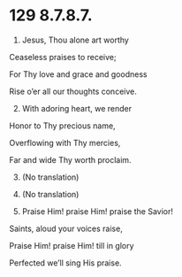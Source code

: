 # 129 8.7.8.7.

1.  Jesus, Thou alone art worthy

Ceaseless praises to receive;

For Thy love and grace and goodness

Rise o’er all our thoughts conceive.

2.  With adoring heart, we render

Honor to Thy precious name,

Overflowing with Thy mercies,

Far and wide Thy worth proclaim.

3.  (No translation)

4.  (No translation)

5.  Praise Him! praise Him! praise the Savior!

Saints, aloud your voices raise,

Praise Him! praise Him! till in glory

Perfected we’ll sing His praise.

